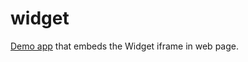 # widget
 
[Demo app](https://johnchaffee.github.io/widget/) that embeds the Widget iframe in web page.
